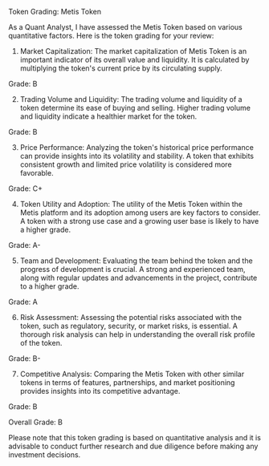Token Grading: Metis Token

As a Quant Analyst, I have assessed the Metis Token based on various quantitative factors. Here is the token grading for your review:

1. Market Capitalization: The market capitalization of Metis Token is an important indicator of its overall value and liquidity. It is calculated by multiplying the token's current price by its circulating supply.

Grade: B

2. Trading Volume and Liquidity: The trading volume and liquidity of a token determine its ease of buying and selling. Higher trading volume and liquidity indicate a healthier market for the token.

Grade: B

3. Price Performance: Analyzing the token's historical price performance can provide insights into its volatility and stability. A token that exhibits consistent growth and limited price volatility is considered more favorable.

Grade: C+

4. Token Utility and Adoption: The utility of the Metis Token within the Metis platform and its adoption among users are key factors to consider. A token with a strong use case and a growing user base is likely to have a higher grade.

Grade: A-

5. Team and Development: Evaluating the team behind the token and the progress of development is crucial. A strong and experienced team, along with regular updates and advancements in the project, contribute to a higher grade.

Grade: A

6. Risk Assessment: Assessing the potential risks associated with the token, such as regulatory, security, or market risks, is essential. A thorough risk analysis can help in understanding the overall risk profile of the token.

Grade: B-

7. Competitive Analysis: Comparing the Metis Token with other similar tokens in terms of features, partnerships, and market positioning provides insights into its competitive advantage.

Grade: B

Overall Grade: B

Please note that this token grading is based on quantitative analysis and it is advisable to conduct further research and due diligence before making any investment decisions.